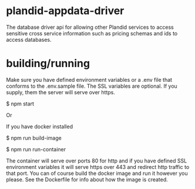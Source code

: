 # plandid-appdata-driver
The database driver api for allowing other Plandid services to access sensitive cross service information such as pricing schemas and ids to access databases.

# building/running

Make sure you have defined environment variables or a .env file that conforms to the .env.sample file. 
The SSL variables are optional. If you supply, them the server will serve over https.

$ npm start

Or

If you have docker installed

$ npm run build-image

$ npm run run-container

The container will serve over ports 80 for http and if you have defined SSL environment variables it will serve https over 443 and redirect http traffic to that port.
You can of course build the docker image and run it however you please. See the Dockerfile for info about how the image is created.